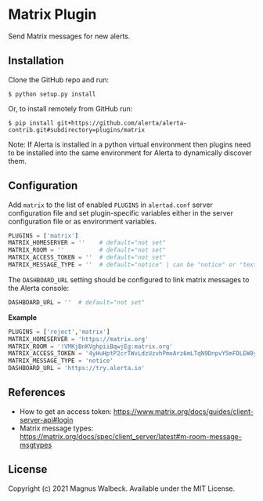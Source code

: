 Matrix Plugin
===================

Send Matrix messages for new alerts.

Installation
------------

Clone the GitHub repo and run:

    $ python setup.py install

Or, to install remotely from GitHub run:

    $ pip install git+https://github.com/alerta/alerta-contrib.git#subdirectory=plugins/matrix

Note: If Alerta is installed in a python virtual environment then plugins
need to be installed into the same environment for Alerta to dynamically
discover them.

Configuration
-------------

Add `matrix` to the list of enabled `PLUGINS` in `alertad.conf` server
configuration file and set plugin-specific variables either in the
server configuration file or as environment variables.

```python
PLUGINS = ['matrix']
MATRIX_HOMESERVER = ''    # default="not set"
MATRIX_ROOM = ''          # default="not set"
MATRIX_ACCESS_TOKEN = ''  # default="not set"
MATRIX_MESSAGE_TYPE = ''  # default="notice" | can be "notice" or "text"
```

The `DASHBOARD_URL` setting should be configured to link matrix messages to
the Alerta console:

```python
DASHBOARD_URL = ''  # default="not set"
```

**Example**

```python
PLUGINS = ['reject','matrix']
MATRIX_HOMESERVER = 'https://matrix.org'
MATRIX_ROOM = '!VMKjBnKVghpiiBqwjEg:matrix.org'
MATRIX_ACCESS_TOKEN = '4yHuHptP2crTWvLdzUzvhPmoArz6mLTqN9DnpvY5mFDLEW8yxWEJLU8kg6nLUdDcxHS6SwXNrchKM2pmscgoAue2XxUfCrhWBtGtP7QtECTtQiE6h4HuSGu6Vj8F9Zdge'
MATRIX_MESSAGE_TYPE = 'notice'
DASHBOARD_URL = 'https://try.alerta.io'
```

References
----------

  * How to get an access token: https://www.matrix.org/docs/guides/client-server-api#login
  * Matrix message types: https://matrix.org/docs/spec/client_server/latest#m-room-message-msgtypes

License
-------

Copyright (c) 2021 Magnus Walbeck. Available under the MIT License.
